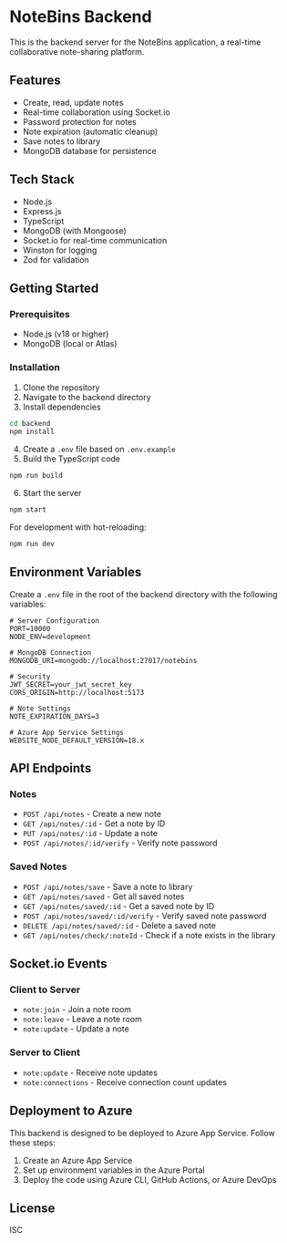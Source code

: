 # NoteBins Backend

This is the backend server for the NoteBins application, a real-time collaborative note-sharing platform.

## Features

- Create, read, update notes
- Real-time collaboration using Socket.io
- Password protection for notes
- Note expiration (automatic cleanup)
- Save notes to library
- MongoDB database for persistence

## Tech Stack

- Node.js
- Express.js
- TypeScript
- MongoDB (with Mongoose)
- Socket.io for real-time communication
- Winston for logging
- Zod for validation

## Getting Started

### Prerequisites

- Node.js (v18 or higher)
- MongoDB (local or Atlas)

### Installation

1. Clone the repository
2. Navigate to the backend directory
3. Install dependencies

```bash
cd backend
npm install
```

4. Create a `.env` file based on `.env.example`
5. Build the TypeScript code

```bash
npm run build
```

6. Start the server

```bash
npm start
```

For development with hot-reloading:

```bash
npm run dev
```

## Environment Variables

Create a `.env` file in the root of the backend directory with the following variables:

```
# Server Configuration
PORT=10000
NODE_ENV=development

# MongoDB Connection
MONGODB_URI=mongodb://localhost:27017/notebins

# Security
JWT_SECRET=your_jwt_secret_key
CORS_ORIGIN=http://localhost:5173

# Note Settings
NOTE_EXPIRATION_DAYS=3

# Azure App Service Settings
WEBSITE_NODE_DEFAULT_VERSION=18.x
```

## API Endpoints

### Notes

- `POST /api/notes` - Create a new note
- `GET /api/notes/:id` - Get a note by ID
- `PUT /api/notes/:id` - Update a note
- `POST /api/notes/:id/verify` - Verify note password

### Saved Notes

- `POST /api/notes/save` - Save a note to library
- `GET /api/notes/saved` - Get all saved notes
- `GET /api/notes/saved/:id` - Get a saved note by ID
- `POST /api/notes/saved/:id/verify` - Verify saved note password
- `DELETE /api/notes/saved/:id` - Delete a saved note
- `GET /api/notes/check/:noteId` - Check if a note exists in the library

## Socket.io Events

### Client to Server

- `note:join` - Join a note room
- `note:leave` - Leave a note room
- `note:update` - Update a note

### Server to Client

- `note:update` - Receive note updates
- `note:connections` - Receive connection count updates

## Deployment to Azure

This backend is designed to be deployed to Azure App Service. Follow these steps:

1. Create an Azure App Service
2. Set up environment variables in the Azure Portal
3. Deploy the code using Azure CLI, GitHub Actions, or Azure DevOps

## License

ISC
